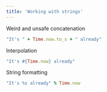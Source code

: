 ```yaml
---
title: 'Working with strings'
---
```

Weird and unsafe concatenation
```ruby
"It's " + Time.now.to_s + " already"
```

Interpolation
```ruby
"It's #{Time.now} already"
```

String formatting
```ruby
"It's %s already" % Time.now
```
